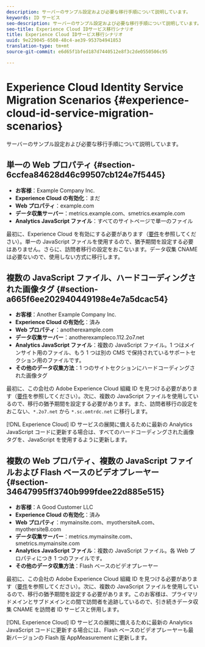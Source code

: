 ```yaml
---
description: サーバーのサンプル設定および必要な移行手順について説明しています。
keywords: ID サービス
seo-description: サーバーのサンプル設定および必要な移行手順について説明しています。
seo-title: Experience Cloud IDサービス移行シナリオ
title: Experience Cloud IDサービス移行シナリオ
uuid: 9e229045-6508-48c4-ae39-9537b4941853
translation-type: tm+mt
source-git-commit: e6d65f1bfed187d7440512e8f3c2de0550506c95

---
```



# Experience Cloud Identity Service Migration Scenarios {#experience-cloud-id-service-migration-scenarios}

サーバーのサンプル設定および必要な移行手順について説明しています。

## 単一の Web プロパティ {#section-6ccfea84628d46c99507cb124e7f5445}

* **お客様**：Example Company Inc.
* **Experience Cloud の有効化**：まだ
* **Web プロパティ**：example.com
* **データ収集サーバー**：metrics.example.com、smetrics.example.com
* **Analytics JavaScript ファイル**：すべてのサイトページで単一のファイル

最初に、Experience Cloud を有効にする必要があります（[要件](../../reference/requirements.md)を参照してください）。単一の JavaScript ファイルを使用するので、猶予期間を設定する必要はありません。さらに、訪問者移行の設定をおこないます。データ収集 CNAME は必要ないので、使用しない方式に移行します。

## 複数の JavaScript ファイル、ハードコーディングされた画像タグ {#section-a665f6ee202940449198e4e7a5dcac54}

* **お客様**：Another Example Company Inc.
* **Experience Cloud の有効化**：済み
* **Web プロパティ**：anotherexample.com
* **データ収集サーバー**：anotherexampleco.112.2o7.net
* **Analytics JavaScript ファイル**：複数の JavaScript ファイル。1 つはメインサイト用のファイル、もう 1 つは別の CMS で保持されているサポートセクション用のファイルです。
* **その他のデータ収集方法**：1 つのサイトセクションにハードコーディングされた画像タグ

最初に、この会社の Adobe Experience Cloud 組織 ID を見つける必要があります（[要件](../../reference/requirements.md)を参照してください）。次に、複数の JavaScript ファイルを使用しているので、移行の猶予期間を設定する必要があります。また、訪問者移行の設定をおこない、`*.2o7.net` から `*.sc.omtrdc.net` に移行します。

[!DNL Experience Cloud] ID サービスの展開に備えるために最新の Analytics JavaScript コードに更新する場合は、すべてのハードコーディングされた画像タグを、JavaScript を使用するように更新します。

## 複数の Web プロパティ、複数の JavaScript ファイルおよび Flash ベースのビデオプレーヤー {#section-34647995ff3740b999fdee22d885e515}

* **お客様**：A Good Customer LLC
* **Experience Cloud の有効化**：済み
* **Web プロパティ**：mymainsite.com、myothersiteA.com、myothersiteB.com
* **データ収集サーバー**：metrics.mymainsite.com、smetrics.mymainsite.com
* **Analytics JavaScript ファイル**：複数の JavaScript ファイル。各 Web プロパティにつき 1 つのファイルです。
* **その他のデータ収集方法**：Flash ベースのビデオプレーヤー

最初に、この会社の Adobe Experience Cloud 組織 ID を見つける必要があります（[要件](../../reference/requirements.md)を参照してください）。次に、複数の JavaScript ファイルを使用しているので、移行の猶予期間を設定する必要があります。このお客様は、プライマリドメインとサブドメインとの間で訪問者を追跡しているので、引き続きデータ収集 CNAME を訪問者 ID サービスと併用します。

[!DNL Experience Cloud] ID サービスの展開に備えるために最新の Analytics JavaScript コードに更新する場合には、Flash ベースのビデオプレーヤーも最新バージョンの Flash 版 AppMeasurement に更新します。
